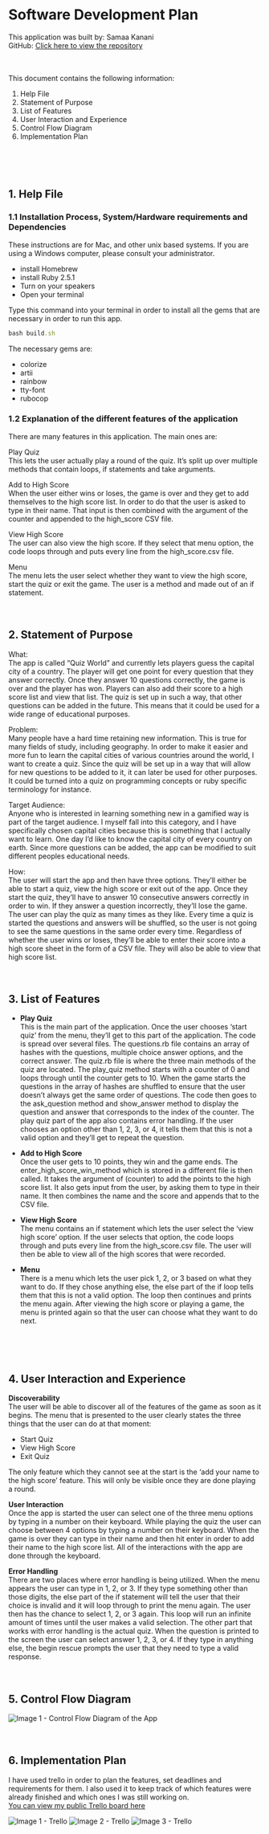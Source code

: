 # Software Development Plan

This application was built by: Samaa Kanani<br>
GitHub: [Click here to view the repository](https://github.com/DevSamaa/capital_cities_app) 
<br>
<br>
<br>


This document contains the following information:
1. Help File
2. Statement of Purpose
3. List of Features
4. User Interaction and Experience
5. Control Flow Diagram	
6. Implementation Plan
<br>
<br>
<br>


## 1. Help File

### 1.1 Installation Process, System/Hardware requirements and Dependencies
These instructions are for Mac, and other unix based systems. If you are using a Windows computer, please consult your administrator.
* install Homebrew
* install Ruby 2.5.1 
* Turn on your speakers
* Open your terminal


Type this command into your terminal in order to install all the gems that are necessary in order to run this app.
````ruby
bash build.sh
````
The necessary gems are:
* colorize 
* artii
* rainbow
* tty-font
* rubocop

### 1.2 Explanation of the different features of the application

There are many features in this application. The main ones are:

Play Quiz<br>
This lets the user actually play a round of the quiz. It’s split up over multiple methods that contain loops, if statements and take arguments.

Add to High Score<br>
When the user either wins or loses, the game is over and they get to add themselves to the high score list. In order to do that the user is asked to type in their name. That input is then combined with the argument of the counter and appended to the high_score CSV file. 

View High Score<br>
The user can also view the high score. If they select that menu option, the code loops through and puts every line from the high_score.csv file. 

Menu<br>
The menu lets the user select whether they want to view the high score, start the quiz or exit the game. The user is a method and made out of an if statement.
<br>
<br>
<br>

## 2. Statement of Purpose

What:<br>
The app is called “Quiz World” and currently lets players guess the capital city of a country. The player will get one point for every question that they answer correctly. Once they answer 10 questions correctly, the game is over and the player has won. Players can also add their score to a high score list and view that list.
The quiz is set up in such a way, that other questions can be added in the future. This means that it could be used for a wide range of educational purposes.

Problem:<br>
Many people have a hard time retaining new information. This is true for many fields of study, including geography. In order to make it easier and more fun to learn the capital cities of various countries around the world, I want to create a quiz.
Since the quiz will be set up in a way that will allow for new questions to be added to it, it can later be used for other purposes. It could be turned into a quiz on programming concepts or ruby specific terminology for instance. 

Target Audience:<br>
Anyone who is interested in learning something new in a gamified way is part of the target audience. I myself fall into this category, and I have specifically chosen capital cities because this is something that I actually want to learn. One day I’d like to know the capital city of every country on earth. Since more questions can be added, the app can be modified to suit different peoples educational needs.

How:<br>
The user will start the app and then have three options. They’ll either be able to start a quiz, view the high score or exit out of the app. Once they start the quiz, they’ll have to answer 10 consecutive answers correctly in order to win.  If they answer a question incorrectly, they’ll lose the game. The user can play the quiz as many times as they like. Every time a quiz is started the questions and answers will be shuffled, so the user is not going to see the same questions in the same order every time. Regardless of whether the user wins or loses, they’ll be able to enter their score into a high score sheet in the form of a CSV file. They will also be able to view that high score list.
<br>
<br>
<br>

## 3. List of Features
* **Play Quiz**<br>
This is the main part of the application. Once the user chooses ‘start quiz’ from the menu, they’ll get to this part of the application. The code is spread over several files. The questions.rb file contains an array of hashes with the questions, multiple choice answer options, and the correct answer. The quiz.rb file is where the three main methods of the quiz are located. The play_quiz method starts with a counter of 0 and loops through until the counter gets to 10. When the game starts the questions in the array of hashes are shuffled to ensure that the user doesn’t always get the same order of questions. The code then goes to the ask_question method and show_answer method to display the question and answer that corresponds to the index of the counter.
The play quiz part of the app also contains error handling. If the user chooses an option other than 1, 2, 3, or 4, it tells them that this is not a valid option and they’ll get to repeat the question.

* **Add to High Score**<br>
Once the user gets to 10 points, they win and the game ends. The enter_high_score_win_method which is stored in a different file is then called. It takes the argument of (counter) to add the points to the high score list.
It also gets input from the user, by asking them to type in their name. It then combines the name and the score and appends that to the CSV file.

* **View High Score**<br>
The menu contains an if statement which lets the user select the ‘view high score’ option. If the user selects that option, the code loops through and puts every line from the high_score.csv file. The user will then be able to view all of the high scores that were recorded.

* **Menu**<br>
There is a menu which lets the user pick 1, 2, or 3 based on what they want to do. If they chose anything else, the else part of the if loop tells them that this is not a valid option. The loop then continues and prints the menu again. After viewing the high score or playing a game, the menu is printed again so that the user can choose what they want to do next.
<br>
<br>
<br>


## 4. User Interaction and Experience

**Discoverability**<br>
The user will be able to discover all of the features of the game as soon as it begins. The menu that is presented to the user clearly states the three things that the user can do at that moment:
* Start Quiz
* View High Score
* Exit Quiz

The only feature which they cannot see at the start is the ‘add your name to the high score’ feature. This will only be visible once they are done playing a round.
<br>

**User Interaction**<br>
Once the app is started the user can select one of the three menu options by typing in a number on their keyboard. 
While playing the quiz the user can choose between 4 options by typing a number on their keyboard.
When the game is over they can type in their name and then hit enter in order to add their name to the high score list. 
All of the interactions with the app are done through the keyboard.
<br>

**Error Handling**<br>
There are two places where error handling is being utilized.
When the menu appears the user can type in 1, 2, or 3. If they type something other than those digits, the else part of the if statement will tell the user that their choice is invalid and it will loop through to print the menu again. The user then has the chance to select 1, 2, or 3 again. This loop will run an infinite amount of times until the user makes a valid selection. 
The other part that works with error handling is the actual quiz. When the question is printed to the screen the user can select answer 1, 2, 3, or 4. If they type in anything else, the begin rescue prompts the user that they need to type a valid response. 
<br>
<br>
<br>


## 5. Control Flow Diagram	
![Image 1 - Control Flow Diagram of the App](samaa-kanani-T1A2-5-flow-chart.png)
<br>
<br>
<br>

## 6. Implementation Plan

I have used trello in order to plan the features, set deadlines and requirements for them. I also used it to keep track of which features were already finished and which ones I was still working on.
<br>
[You can view my public Trello board here](https://trello.com/b/YhcXHDc4/terminal-app)

![Image 1 - Trello](trello/samaa-kanani-T1A2-14-trello1.png)
![Image 2 - Trello](trello/samaa-kanani-T1A2-14-trello2.png)
![Image 3 - Trello](trello/samaa-kanani-T1A2-14-trello3.png)